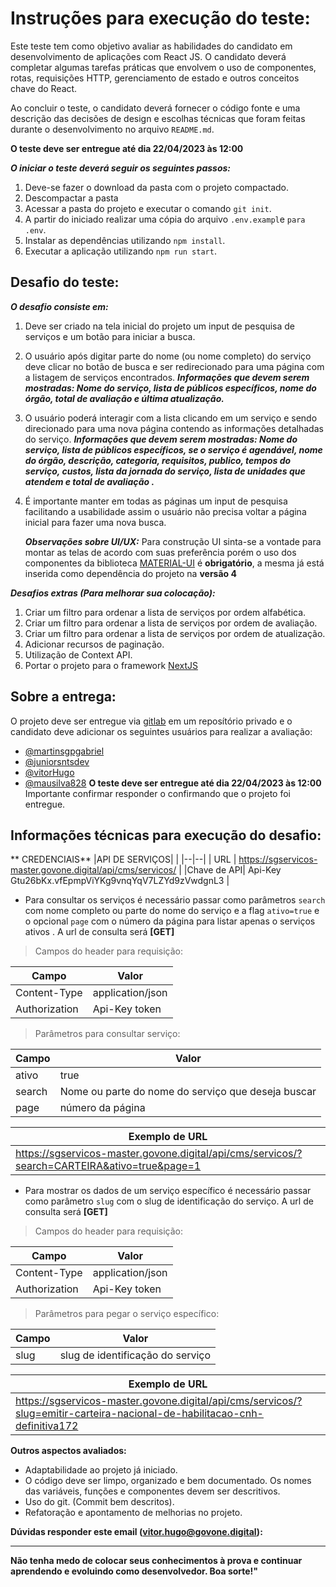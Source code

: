 # Instruções para execução do teste:

Este teste tem como objetivo avaliar as habilidades do candidato em desenvolvimento de aplicações com React JS. O candidato deverá completar algumas tarefas práticas que envolvem o uso de componentes, rotas, requisições HTTP, gerenciamento de estado e outros conceitos chave do React. 

Ao concluir o teste, o candidato deverá fornecer o código fonte e uma descrição das decisões de design e escolhas técnicas que foram feitas durante o desenvolvimento no arquivo `README.md`.

**O teste deve ser entregue  até dia 22/04/2023 às 12:00**


***O iniciar o teste deverá seguir os seguintes passos:***
 1. Deve-se fazer o download da pasta com o projeto compactado.
 2. Descompactar a pasta
 3. Acessar a pasta do projeto e executar o comando `git init`.
 3. A partir do iniciado realizar uma cópia do arquivo `.env.exampl`e `para .env`.
 4. Instalar as dependências utilizando `npm install`.
 5. Executar a aplicação utilizando `npm run start`.

## Desafio do teste:

***O desafio consiste em:***
1. Deve ser criado na tela inicial do projeto um input de pesquisa de serviços e um botão para iniciar a busca.
2. O usuário após digitar parte do nome (ou nome completo) do serviço deve clicar no botão de busca e ser redirecionado para uma página com a listagem de serviços encontrados.
 ***Informações que devem serem mostradas:
	Nome do serviço, lista de públicos específicos, nome do órgão, total de avaliação e última atualização.***
4. O usuário poderá interagir com a lista clicando em um serviço e sendo direcionado para uma nova página contendo  as informações detalhadas do serviço. 
	***Informações que devem serem mostradas:
	Nome do serviço, lista de públicos específicos, se o serviço é agendável, nome do órgão, descrição, categoria, requisitos,  publico, tempos  do serviço, custos, lista da jornada do serviço,  lista de unidades que atendem  e total de avaliação .***
5. É importante manter em todas as páginas um input de pesquisa facilitando a usabilidade assim o usuário não precisa voltar a página inicial para fazer uma nova busca.

    ***Observações sobre UI/UX:***
	Para construção UI sinta-se a vontade para montar as telas de acordo com suas preferência porém o uso dos componentes da biblioteca  [MATERIAL-UI](https://v4.mui.com/pt/) é **obrigatório**, a mesma já está inserida como dependência do projeto na **versão  4**

***Desafios extras (Para melhorar sua colocação):***
1. Criar um filtro para ordenar a lista de serviços por ordem alfabética.
2. Criar um filtro para ordenar a lista de serviços por ordem de avaliação.
3. Criar um filtro para ordenar a lista de serviços por ordem de atualização.
4. Adicionar recursos de paginação.
5. Utilização de Context API.
6. Portar o projeto para o framework [NextJS](https://nextjs.org/)
## Sobre a entrega:
O projeto deve ser entregue via [gitlab](https://gitlab.com/) em um reposítório privado e o candidato deve adicionar os seguintes usuários para realizar a avaliação: 
 - [@martinsgpgabriel](https://gitlab.com/martinsgpgabriel)
 - [@juniorsntsdev](https://gitlab.com/juniorsntsdev)
 - [@vitorHugo](https://gitlab.com/vitorHugo)
 - [@mausilva828](https://gitlab.com/mausilva828)
**O teste deve ser entregue  até dia 22/04/2023 às 12:00**
Importante confirmar responder o confirmando que o projeto foi entregue.


## Informações técnicas para execução do desafio:

** CREDENCIAIS**
|API DE SERVIÇOS| |
|--|--|
| URL | https://sgservicos-master.govone.digital/api/cms/servicos/  |
|Chave de API| Api-Key Gtu26bKx.vfEpmpViYKg9vnqYqV7LZYd9zVwdgnL3 |

 - Para consultar os serviços é necessário passar como parâmetros `search` com nome completo ou parte do nome do serviço e a flag `ativo=true`  e o opcional `page` com o número da página para listar apenas o serviços ativos . A url de consulta será **[GET]**

> Campos do header para requisição:

| **Campo** | **Valor** |
|--|--|
|Content-Type  | application/json |
|Authorization| Api-Key token|

 > Parâmetros para consultar serviço:

|Campo| Valor |
|--|--|
| ativo | true |
| search|  Nome ou parte do nome do serviço que deseja buscar|
| page |  número da página|


| Exemplo de URL  |
|--|
| https://sgservicos-master.govone.digital/api/cms/servicos/?search=CARTEIRA&ativo=true&page=1 |

 - Para mostrar os dados de um serviço específico é necessário passar como parâmetro `slug` com o slug de identificação do serviço. A url de consulta será **[GET]**

> Campos do header para requisição:

| **Campo** | **Valor** |
|--|--|
|Content-Type  | application/json |
|Authorization| Api-Key token|

 > Parâmetros para pegar o serviço específico:

|Campo| Valor |
|--|--|
| slug|  slug de identificação do serviço|

| Exemplo de URL  |
|--|
| https://sgservicos-master.govone.digital/api/cms/servicos/?slug=emitir-carteira-nacional-de-habilitacao-cnh-definitiva172|

**Outros aspectos avaliados:** 

 - Adaptabilidade ao projeto já iniciado.
 - O código deve ser limpo, organizado e bem documentado. Os nomes das variáveis, funções e componentes devem ser descritivos.
 - Uso do git. (Commit bem descritos).
 - Refatoração e apontamento de melhorias no projeto.


**Dúvidas responder este email (vitor.hugo@govone.digital):** 
___

**Não tenha medo de colocar seus conhecimentos à prova e continuar aprendendo e evoluindo como desenvolvedor. Boa sorte!"**